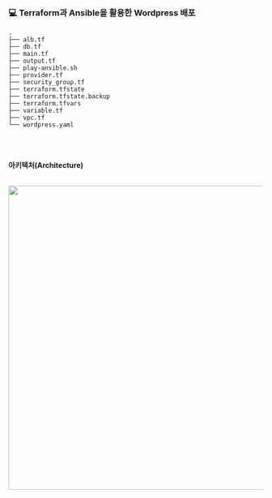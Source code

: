 ### 💻 Terraform과 Ansible을 활용한 Wordpress 배포

```
.
├── alb.tf
├── db.tf
├── main.tf
├── output.tf
├── play-ansible.sh
├── provider.tf
├── security_group.tf
├── terraform.tfstate
├── terraform.tfstate.backup
├── terraform.tfvars
├── variable.tf
├── vpc.tf
└── wordpress.yaml
```
<br>
<br>

**아키텍처(Architecture)**
<br>
<br>

<img src="https://user-images.githubusercontent.com/64996121/165767459-caa6f80b-7a87-40fd-9601-c48729a60326.png" width = 600/>

